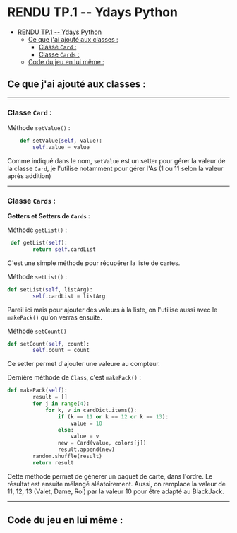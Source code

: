 # RENDU TP.1 -- Ydays Python

- [RENDU TP.1 -- Ydays Python](#rendu-tp1----ydays-python)
  - [Ce que j'ai ajouté aux classes :](#ce-que-jai-ajouté-aux-classes-)
    - [Classe `Card` :](#classe-card-)
    - [Classe `Cards` :](#classe-cards-)
  - [Code du jeu en lui même :](#code-du-jeu-en-lui-même-)

## Ce que j'ai ajouté aux classes :

---

### Classe `Card` :

Méthode `setValue()` :

```py
    def setValue(self, value):
        self.value = value
```

Comme indiqué dans le nom, `setValue` est un setter pour gérer la valeur de la classe `Card`, je l'utilise notamment pour gérer l'As (1 ou 11 selon la valeur après addition)

---

### Classe `Cards` : 

**Getters et Setters de `Cards` :**

Méthode `getList()` :

```py
 def getList(self):
        return self.cardList
```

C'est une simple méthode pour récupérer la liste de cartes.

Méthode `setList()` : 

```py
def setList(self, listArg):
        self.cardList = listArg
```

Pareil ici mais pour ajouter des valeurs à la liste, on l'utilise aussi avec le `makePack()` qu'on verras ensuite.  

Méthode `setCount()`

```py
def setCount(self, count):
        self.count = count
```

Ce setter permet d'ajouter une valeure au compteur.

Dernière méthode de `Class`, c'est `makePack()` :

```py
def makePack(self):
        result = []
        for j in range(4):
            for k, v in cardDict.items():
                if (k == 11 or k == 12 or k == 13):
                    value = 10
                else:
                    value = v
                new = Card(value, colors[j])
                result.append(new)
        random.shuffle(result)
        return result
```

Cette méthode permet de génerer un paquet de carte, dans l'ordre. Le résultat est ensuite mélangé aléatoirement. Aussi, on remplace la valeur de 11, 12, 13 (Valet, Dame, Roi) par la valeur 10 pour être adapté au BlackJack.

---

## Code du jeu en lui même :

